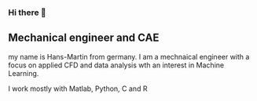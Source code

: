 ### Hi there 👋
## Mechanical engineer and CAE

my name is Hans-Martin from germany. I am a mechnaical engineer with a focus on applied CFD and data analysis wth an interest in Machine Learning.

I work mostly with Matlab, Python, C and R



<!--
**hmschlesi/hmschlesi** is a ✨ _special_ ✨ repository because its `README.md` (this file) appears on your GitHub profile.

Here are some ideas to get you started:

- 🔭 I’m currently working on ...
- 🌱 I’m currently learning ...
- 👯 I’m looking to collaborate on ...
- 🤔 I’m looking for help with ...
- 💬 Ask me about ...
- 📫 How to reach me: ...
- 😄 Pronouns: ...
- ⚡ Fun fact: ...
-->

